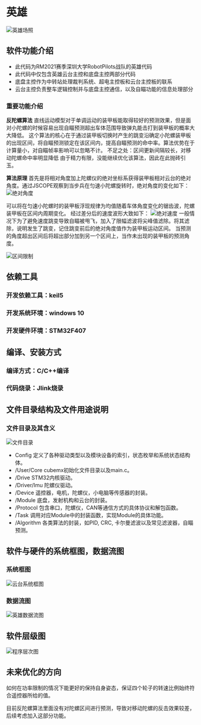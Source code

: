 # 英雄

![英雄场照](picture/英雄场照.jpg)


## 软件功能介绍
* 此代码为RM2021赛季深圳大学RobotPilots战队的英雄代码
* 此代码中仅包含英雄云台主控和底盘主控两部分代码
* 底盘主控作为中转站处理裁判系统、超电主控板和云台主控板的联系
* 云台主控负责整车逻辑控制并与底盘主控通信，以及自瞄功能的信息处理部分

### 重要功能介绍
**反陀螺算法**
直线运动模型对于单调运动的装甲板能取得较好的预测效果，但是面对小陀螺的时候容易出现自瞄预测超出车体范围导致弹丸能击打到装甲板的概率大大降低。
这个算法的核心在于通过装甲板切换时产生的跳变沿确定小陀螺装甲板的出现区间，将自瞄预测锁定在该区间内，提高自瞄预测的命中率。算法优势在于计算量小，对自瞄帧率影响可以忽略不计。
不足之处：区间更新间隔较长，对移动陀螺命中率明显降低
由于精力有限，没能继续优化该算法，因此在此抛砖引玉。

**算法原理**
首先是将相对角度加上陀螺仪的绝对坐标系获得装甲板相对云台的绝对角度。通过JSCOPE观察到当步兵在匀速小陀螺旋转时，绝对角度的变化如下：
![绝对角度](picture/绝对角度.png)

可以将在匀速小陀螺时的装甲板浮现规律为均值随着车体角度变化的锯齿波，陀螺装甲板在区间内周期变化。
经过差分后的速度波形大致如下：
![绝对速度](picture/绝对速度.png)
一般情况下为了避免速度跳变导致自瞄被甩飞，加入了限幅滤波将尖峰值滤除。将其滤除，说明发生了跳变，记住跳变前后的绝对角度值作为装甲板运动区间。
当预测的角度超出区间后将超出部分加到另一个区间上，当作未出现的装甲板的预测角度。

![区间限制](picture/区间限制.png)



## 依赖工具

### 开发依赖工具：keil5
### 开发系统环境：windows 10
### 开发硬件环境：STM32F407

## 编译、安装方式
### 编译方式：C/C++编译
### 代码烧录：Jlink烧录

## 文件目录结构及文件用途说明

### 文件目录及其含义
![文件目录](picture/文件目录结构.png)

* Config    	 定义了各种驱动类型以及模块设备的索引，状态枚举和系统状态结构体。
* /User/Core  	cubemx初始化文件目录以及main.c。
* /Drive  		STM32内核驱动。
* /Driver/Imu 	 陀螺仪驱动。
* /Device   	遥控器，电机，陀螺仪，小电脑等传感器的封装。
* /Module	    底盘，发射机构和云台的封装。
* /Protocol	       包含串口，陀螺仪，CAN等通信方式的具体协议和解包函数。
* /Task		    调用对应Module中的封装函数，实现Module的具体功能。
* /Algorithm       各类算法的封装，如PID, CRC, 卡尔曼滤波以及常见滤波器，自瞄预测。


## 软件与硬件的系统框图，数据流图

### 系统框图
![云台系统框图](picture/英雄云台系统框图.png)



### 数据流图
![英雄数据流图](picture/英雄数据流图.png)




## 软件层级图
![程序层次图](picture/程序层次图.png)



## 未来优化的方向

如何在功率限制的情况下能更好的保持自身姿态，保证四个轮子的转速比例始终符合遥控器所给的值。

目前反陀螺算法里面没有对陀螺区间进行预测，导致对移动陀螺的反击效果较差，后续考虑加入这部分功能。